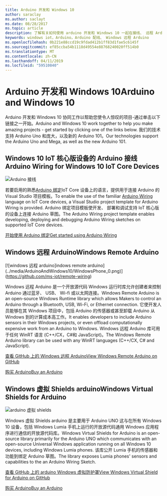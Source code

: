 ```yaml
---
title: Arduino 开发和 Windows 10
author: saraclay
ms.author: saclayt
ms.date: 08/28/2017
ms.topic: article
description: 了解有关如何使用 arduino 开发和 Windows 10 一起在接线、 远程 Arduino，和的详细信息。
keywords: windows iot，Arduino，Arduino 配线、 Windows 远程 Arduino
ms.openlocfilehash: 0b221e88ccd19c9fdad412b1ff83d1fae5c6145f
ms.sourcegitcommit: ef85ccba54b1118d49554e88768240020ff514b0
ms.translationtype: MT
ms.contentlocale: zh-CN
ms.lasthandoff: 04/11/2019
ms.locfileid: "59510840"
---
```

# <a name="arduino-and-windows-10"></a><span data-ttu-id="5eba7-104">Arduino 开发和 Windows 10</span><span class="sxs-lookup"><span data-stu-id="5eba7-104">Arduino and Windows 10</span></span>
<span data-ttu-id="5eba7-105">Arduino 开发和 Windows 10 协同工作以帮助您使令人惊叹的项目-通过单击以下链接之一开始。</span><span class="sxs-lookup"><span data-stu-id="5eba7-105">Arduino and Windows 10 work together to help you make amazing projects - get started by clicking one of the links below.</span></span> <span data-ttu-id="5eba7-106">我们的技术支持 Arduino Uno 和庞大，以及新的 Arduino 101。</span><span class="sxs-lookup"><span data-stu-id="5eba7-106">Our technologies support the Arduino Uno and Mega, as well as the new Arduino 101.</span></span>

## <a name="arduino-wiring-for-windows-10-iot-core-devices"></a><span data-ttu-id="5eba7-107">Windows 10 IoT 核心版设备的 Arduino 接线</span><span class="sxs-lookup"><span data-stu-id="5eba7-107">Arduino Wiring for Windows 10 IoT Core Devices</span></span>

![Arduino 接线](../media/ArduinoAndWindows10/Lighning_0.png)

<span data-ttu-id="5eba7-109">若要启用的熟悉[Arduino 绑定](https://www.arduino.cc/en/Reference/HomePage)IoT Core 设备上的语言，提供用于连接 Arduino 的 Visual Studio 项目模板。</span><span class="sxs-lookup"><span data-stu-id="5eba7-109">To enable the use of the familiar [Arduino Wiring](https://www.arduino.cc/en/Reference/HomePage) language on IoT Core devices, a Visual Studio project template for Arduino Wiring is provided.</span></span> <span data-ttu-id="5eba7-110">Arduino 绑定项目模板使开发、 部署和调试支持 IoT 核心版的设备上连接 Arduino 草图。</span><span class="sxs-lookup"><span data-stu-id="5eba7-110">The Arduino Wiring project template enables developing, deploying and debugging Arduino Wiring sketches on supported IoT Core devices.</span></span>
    
[<span data-ttu-id="5eba7-111">开始使用 Arduino 绑定</span><span class="sxs-lookup"><span data-stu-id="5eba7-111">Get started using Arduino Wiring</span></span>](ArduinoWiring.md)   

## <a name="windows-remote-arduino"></a><span data-ttu-id="5eba7-112">Windows 远程 Arduino</span><span class="sxs-lookup"><span data-stu-id="5eba7-112">Windows Remote Arduino</span></span>

[![w<span data-ttu-id="5eba7-113">indows 远程 arduino]</span><span class="sxs-lookup"><span data-stu-id="5eba7-113">indows remote arduino]</span></span>(../media/ArduinoAndWindows10/WindowsPhone_0.png)](https://github.com/ms-iot/remote-wiring)

<span data-ttu-id="5eba7-114">Windows 远程 Arduino 是一个开放源代码 Windows 运行时库允许创建者来控制 Arduino 通过蓝牙、 USB、 Wi-fi 或以太网连接。</span><span class="sxs-lookup"><span data-stu-id="5eba7-114">Windows Remote Arduino is an open-source Windows Runtime library which allows Makers to control an Arduino through a Bluetooth, USB, Wi-Fi, or Ethernet connection.</span></span> <span data-ttu-id="5eba7-115">它使开发人员能够在其 Windows 项目中，包括 Arduino 的传感器或甚至卸载 Arduino 从 Windows 到的计算成本高工作。</span><span class="sxs-lookup"><span data-stu-id="5eba7-115">It enables developers to include Arduino sensors in their Windows projects, or even offload computationally expensive work from an Arduino to Windows.</span></span> <span data-ttu-id="5eba7-116">Windows 远程 Arduino 库可用于任何 WinRT 语言 (C++/CX，C#和 JavaScript)。</span><span class="sxs-lookup"><span data-stu-id="5eba7-116">The Windows Remote Arduino library can be used with any WinRT languages (C++/CX, C# and JavaScript).</span></span>

[<span data-ttu-id="5eba7-117">查看 GitHub 上的 Windows 远程 Arduino</span><span class="sxs-lookup"><span data-stu-id="5eba7-117">View Windows Remote Arduino on GitHub</span></span>](https://github.com/ms-iot/remote-wiring)

[<span data-ttu-id="5eba7-118">购买 Arduino</span><span class="sxs-lookup"><span data-stu-id="5eba7-118">Buy an Arduino</span></span>](http://store-usa.arduino.cc/)
</div>
</div>

## <a name="windows-virtual-shields-for-arduino"></a><span data-ttu-id="5eba7-119">Windows 虚拟 Shields arduino</span><span class="sxs-lookup"><span data-stu-id="5eba7-119">Windows Virtual Shields for Arduino</span></span>

![arduino 虚拟 shields](../media/ArduinoAndWindows10/Arduino_1.png)

<span data-ttu-id="5eba7-121">Windows 虚拟 Shields arduino 是主要用于 Arduino UNO 这与在所有 Windows 10 设备，包括 Windows Lumia 手机上运行的开放源代码通用 Windows 应用程序进行通信的开放源代码库。</span><span class="sxs-lookup"><span data-stu-id="5eba7-121">Windows Virtual Shields for Arduino is an open-source library primarily for the Arduino UNO which communicates with an open-source Universal Windows application running on all Windows 10 devices, including Windows Lumia phones.</span></span> <span data-ttu-id="5eba7-122">该库公开 Lumia 手机的传感器和功能到绑定 Arduino 草图。</span><span class="sxs-lookup"><span data-stu-id="5eba7-122">The library exposes Lumia phones' sensors and capabilities to the an Arduino Wiring Sketch.</span></span>

[<span data-ttu-id="5eba7-123">查看 GitHub 上的 arduino Windows 虚拟防护罩</span><span class="sxs-lookup"><span data-stu-id="5eba7-123">View Windows Virtual Shield for Arduino on GitHub</span></span>](https://github.com/ms-iot/virtual-shields-arduino)

[<span data-ttu-id="5eba7-124">购买 Arduino</span><span class="sxs-lookup"><span data-stu-id="5eba7-124">Buy an Arduino</span></span>](http://store-usa.arduino.cc/)
</div>
</div>
